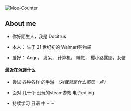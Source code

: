 ![Moe-Counter](https://count.getloli.com/get/@:name?theme=moebooru)

## About me

- 你好陌生人，我是 Ddcitrus

- 本人： 生于 21 世纪初的 Walmart购物袋

- 爱好： Acgn， 发呆， 计算机， 睡觉， 樱小路露娜，~~女装~~


#### 最近在沉迷什么

- 尝试   各种各样  的手游 _（对我就是什么都玩一点）_

- 面对  几十个  没玩的steam游戏  电子ed ing

- 持续学习  日语  中 ······


<!---
ddcitrus/ddcitrus is a ✨ special ✨ repository because its `README.md` (this file) appears on your GitHub profile.
You can click the Preview link to take a look at your changes.
--->
